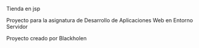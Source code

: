 Tienda en jsp

Proyecto para la asignatura de Desarrollo de Aplicaciones Web en Entorno Servidor

Proyecto creado por Blackholen
